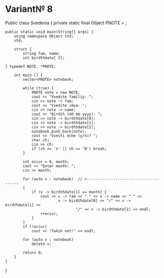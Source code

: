 # Variant№ 8
Public class Svedenia {
    private static final Object PNOTE = ;

    public static void main(String[] args) {
        using namespace Object std;
        std;

        struct {
            string fam, name;
            int birdthdate[ 3];
        
    } typedef NOTE, *PNOTE;

        int main () {
            vector<PNOTE> notebook;

            while (true) {
                PNOTE note = new NOTE;
                cout << "Vvedite familiy: ";
                cin >> note -> fam;
                cout << "Vvedite imya: ";
                cin >> note -> name;
                cout << "Birdth (dd mm yyyy): ";
                cin >> note -> birdthdate[0];
                cin >> note -> birdthdate[1];
                cin >> note -> birdthdate[2];
                notebook.push_back(note);
                cout << "Vvesti eshe (y/n)? ";
                char ch;
                cin >> ch;
                if (ch == 'n' || ch == 'N') break;
            }

            int occur = 0, month;
            cout << "Enter month: ";
            cin >> month;

            for (auto v : notebook)  // <---------------------------------------
            {
                if (v -> birdthdate[1] == month) {
                    cout << v -> fam << " " << v -> name << " " <<
                            v -> birdthdate[0] << "/" << v -> birdthdate[1] <<
                                    "/" << v -> birdthdate[2] << endl;
                    ++occur;
                }
            }
            if (!occur)
                cout << "Takih net!" << endl;

            for (auto v : notebook)
                delete v;

            return 0;
        }
    }
}
